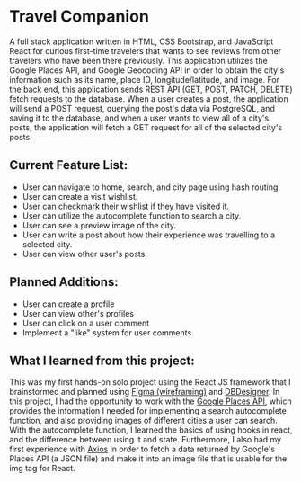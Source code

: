 # Travel Companion
<p>
A full stack application written in HTML, CSS Bootstrap, and JavaScript React for curious first-time travelers that wants to see reviews from other travelers who have been there previously. This application utilizes the Google Places API, and Google Geocoding API in order to obtain the city's information such as its name, place ID, longitude/latitude, and image. For the back end, this application sends REST API (GET, POST, PATCH, DELETE) fetch requests to the database. When a user creates a post, the application will send a POST request, querying the post's data via PostgreSQL, and saving it to the database, and when a user wants to view all of a city's posts, the application will fetch a GET request for all of the selected city's posts.
</p>

## Current Feature List:
<ul>
  <li>User can navigate to home, search, and city page using hash routing.</li>
  <li>User can create a visit wishlist.</li>
  <li>User can checkmark their wishlist if they have visited it.</li>
  <li>User can utilize the autocomplete function to search a city.</li>
  <li>User can see a preview image of the city.</li>
  <li>User can write a post about how their experience was travelling to a selected city.</li>
  <li>User can view other user's posts.</li>
</ul>

## Planned Additions:
<ul>
  <li>User can create a profile</li>
  <li>User can view other's profiles</li>
  <li>User can click on a user comment</li>
  <li>Implement a "like" system for user comments</li>
</ul>

## What I learned from this project:
<p>This was my first hands-on solo project using the React.JS framework that I brainstormed and planned using <a href="https://www.figma.com/">Figma (wireframing)</a> and <a href="https://www.dbdesigner.net/">DBDesigner</a>. In this project, I had the opportunity to work with the <a href="https://developers.google.com/maps/documentation/places/web-service/overview">Google Places API</a>, which provides the information I needed for implementing a search autocomplete function, and also providing images of different cities a user can search. With the autocomplete function, I learned the basics of using hooks in react, and the difference between using it and state. Furthermore, I also had my first experience with <a href="https://www.npmjs.com/package/react-axios">Axios</a> in order to fetch a data returned by Google's Places API (a JSON file) and make it into an image file that is usable for the img tag for React. </p>
